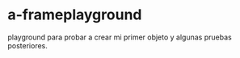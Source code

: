 # a-frameplayground

playground para probar a crear mi primer objeto y algunas pruebas posteriores.
